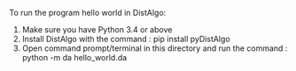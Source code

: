 To run the program hello world in DistAlgo:
1. Make sure you have Python 3.4 or above
1. Install DistAlgo with the command : pip install pyDistAlgo
2. Open command prompt/terminal in this directory and run the command :
    python -m da hello_world.da
